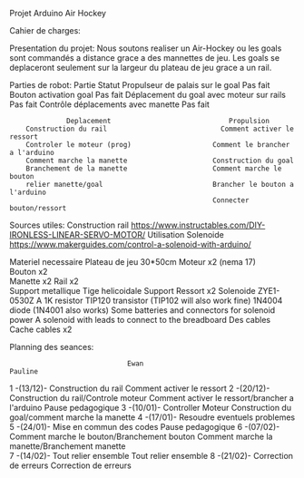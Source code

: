 Projet Arduino Air Hockey

Cahier de charges:

Presentation du projet:
Nous soutons realiser un Air-Hockey ou les goals sont commandés a distance grace a des mannettes de jeu. 
Les goals se deplaceront seulement sur la largeur du plateau de jeu grace a un rail.

Parties de robot:
                  Partie	                                  Statut
        Propulseur de palais sur le goal	                Pas fait
        Bouton activation goal	                          Pas fait
        Déplacement du goal avec moteur sur rails	        Pas fait
        Contrôle déplacements avec manette	              Pas fait


                  Deplacement                             Propulsion
        Construction du rail	                        Comment activer le ressort 
        Controler le moteur (prog)                    Comment le brancher a l'arduino
        Comment marche la manette                     Construction du goal
        Branchement de la manette                     Comment marche le bouton
        relier manette/goal                           Brancher le bouton a l'arduino
                                                      Connecter bouton/ressort
     

Sources utiles:
  Construction rail https://www.instructables.com/DIY-IRONLESS-LINEAR-SERVO-MOTOR/
  Utilisation Solenoide https://www.makerguides.com/control-a-solenoid-with-arduino/

Materiel necessaire
          Plateau de jeu         30*50cm
          Moteur x2    (nema 17)           
          Bouton x2              
          Manette x2
          Rail x2               
            Support metallique
            Tige helicoidale
            Support
          Ressort x2            Solenoide ZYE1-0530Z
                A 1K resistor
                TIP120 transistor (TIP102 will also work fine)
                1N4004 diode (1N4001 also works)
                Some batteries and connectors for solenoid power
                A solenoid with leads to connect to the breadboard
          Des cables
          Cache cables x2
          


Planning des seances:


                                 Ewan                                         Pauline
  1 -(13/12)-          Construction du rail                          Comment activer le ressort
  2 -(20/12)-          Construction du rail/Controle moteur          Comment activer le ressort/brancher a l'arduino
Pause pedagogique
  3 -(10/01)-           Controller Moteur                            Construction du goal/comment marche la manette
  4 -(17/01)-                                 Resoudre eventuels problemes        
  5 -(24/01)-                                 Mise en commun des codes
Pause pedagogique
  6 -(07/02)-           Comment marche le bouton/Branchement bouton  Comment marche la manette/Branchement manette                        
  7 -(14/02)-           Tout relier ensemble                          Tout relier ensemble
  8 -(21/02)-           Correction de erreurs                         Correction de erreurs




